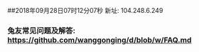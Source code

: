 ##2018年09月28日07时12分07秒 新址: 104.248.6.249
### 兔友常见问题及解答: https://github.com/wanggonging/d/blob/w/FAQ.md
